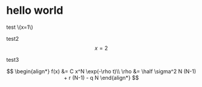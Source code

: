 <script>
MathJax = {
  tex: {
    packages: ['base'],        // extensions to use
    inlineMath: [              // start/end delimiter pairs for in-line math
      ['\\(', '\\)']
    ],
    displayMath: [             // start/end delimiter pairs for display math
      ['$$', '$$'],
      ['\\[', '\\]']
    ],
    processEscapes: true,      // use \$ to produce a literal dollar sign
    processEnvironments: true, // process \begin{xxx}...\end{xxx} outside math mode
    processRefs: true,         // process \ref{...} outside of math mode
    digits: /^(?:[0-9]+(?:\{,\}[0-9]{3})*(?:\.[0-9]*)?|\.[0-9]+)/,
                               // pattern for recognizing numbers
    tags: 'none',              // or 'ams' or 'all'
    tagSide: 'right',          // side for \tag macros
    tagIndent: '0.8em',        // amount to indent tags
    useLabelIds: true,         // use label name rather than tag for ids
    maxMacros: 1000,           // maximum number of macro substitutions per expression
    maxBuffer: 5 * 1024,       // maximum size for the internal TeX string (5K)
    baseURL:                   // URL for use with links to tags (when there is a <base> tag in effect)
       (document.getElementsByTagName('base').length === 0) ?
        '' : String(document.location).replace(/#.*$/, '')),
    formatError:               // function called when TeX syntax errors occur
        (jax, err) => jax.formatError(err)
  }
};
</script>

<script id="MathJax-script" async
  src="https://cdn.jsdelivr.net/npm/mathjax@3/es5/tex-chtml.js">
</script>

# hello world

test \\(x=1\\) 

test2 $$x=2$$

test3

$$
\begin{align*}
f(x) &= C x^N \exp(-\rho t)\\
\rho &= \half \sigma^2 N (N-1) + r (N-1) - q N
\end{align*}
$$